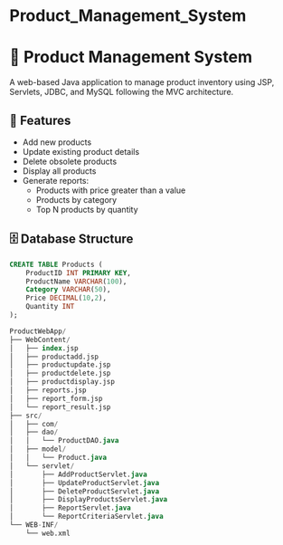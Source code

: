 # Product_Management_System


# 🛒 Product Management System

A web-based Java application to manage product inventory using JSP, Servlets, JDBC, and MySQL following the MVC architecture.

## 🚀 Features

- Add new products
- Update existing product details
- Delete obsolete products
- Display all products
- Generate reports:
  - Products with price greater than a value
  - Products by category
  - Top N products by quantity

## 🗄️ Database Structure

```sql
CREATE TABLE Products (
    ProductID INT PRIMARY KEY,
    ProductName VARCHAR(100),
    Category VARCHAR(50),
    Price DECIMAL(10,2),
    Quantity INT
);

ProductWebApp/
├── WebContent/
│   ├── index.jsp
│   ├── productadd.jsp
│   ├── productupdate.jsp
│   ├── productdelete.jsp
│   ├── productdisplay.jsp
│   ├── reports.jsp
│   ├── report_form.jsp
│   └── report_result.jsp
├── src/
│   ├── com/
│   ├── dao/
│   │   └── ProductDAO.java
│   ├── model/
│   │   └── Product.java
│   └── servlet/
│       ├── AddProductServlet.java
│       ├── UpdateProductServlet.java
│       ├── DeleteProductServlet.java
│       ├── DisplayProductsServlet.java
│       ├── ReportServlet.java
│       └── ReportCriteriaServlet.java
└── WEB-INF/
    └── web.xml
